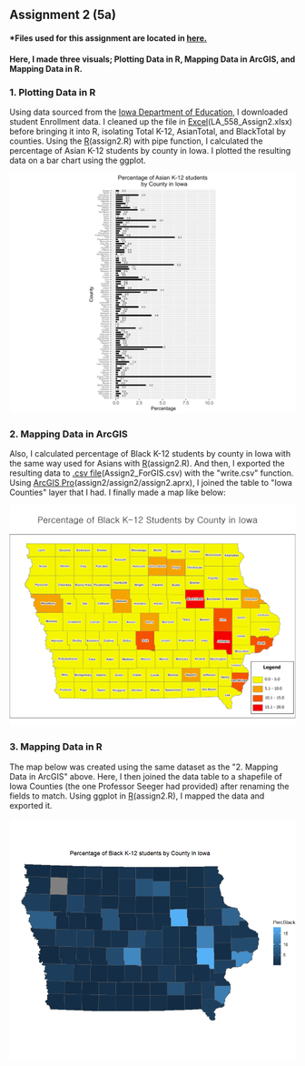 ## Assignment 2 (5a)

#### *Files used for this assignment are located in <a href="https://github.com/son1101/LA558_Son/tree/main/assignments/assign2" target="_blank">here.</a> 
#### Here, I made three visuals; Plotting Data in R, Mapping Data in ArcGIS, and Mapping Data in R. 


### 1. Plotting Data in R


Using data sourced from the [Iowa Department of Education](https://educateiowa.gov/data-reporting/education-statistics-pk-12), I downloaded student Enrollment data. I cleaned up the file in [Excel](assign2/LA558_Assign2.xlsx)(LA_558_Assign2.xlsx) before bringing it into R, isolating Total K-12, AsianTotal, and BlackTotal by counties. Using the [R](assign2/assign2.R)(assign2.R) with pipe function, I calculated the percentage of Asian K-12 students by county in Iowa. I plotted the resulting data on a bar chart using the ggplot. 

![Plot1](assign2/BarPlot_Assign2.png)


### 2. Mapping Data in ArcGIS

Also, I calculated percentage of Black K-12 students by county in Iowa with the same way used for Asians with [R](assign2/assign2.R)(assign2.R). And then, I exported the resulting data to [.csv file](assign2/Assign2_ForGIS.csv)(Assign2_ForGIS.csv) with the "write.csv" function. Using [ArcGIS Pro](assign2/assign2)(assign2/assign2/assign2.aprx), I joined the table to "Iowa Counties" layer that I had. I finally made a map like below:


![Map1](assign2/Map_Assign2.jpg)


### 3. Mapping Data in R

The map below was created using the same dataset as the "2. Mapping Data in ArcGIS" above. Here, I then joined the data table to a shapefile of Iowa Counties (the one Professor Seeger had provided) after renaming the fields to match. Using ggplot in [R](assign2/assign2.R)(assign2.R), I mapped the data and exported it.

![Map1](assign2/Map_Assign2_2.png)


